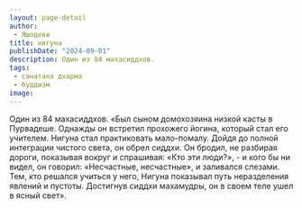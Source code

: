 ```yaml
---
layout: page-detail
author:
 - Яшодеви
title: нигуна
publishDate: "2024-09-01"
description: Один из 84 махасиддхов.
tags:
 - санатана дхарма
 - буддизм
image: 
---
```


Один из 84 махасиддхов.
 «Был сыном домохозяина низкой касты в Пурвадеше. Однажды он встретил прохожего йогина, который стал его учителем. Нигуна стал практиковать мало-помалу. Дойдя до полной интеграции чистого света, он обрел сиддхи. Он бродил, не разбирая дороги, показывая вокруг и спрашивая: «Кто эти люди?», - и кого бы ни видел, он говорил: «Несчастные, несчастные», и заливался слезами. Тем, кто решался учиться у него, Нигуна показывал путь неразделения явлений и пустоты. Достигнув сиддхи махамудры, он в своем теле ушел в ясный свет».

